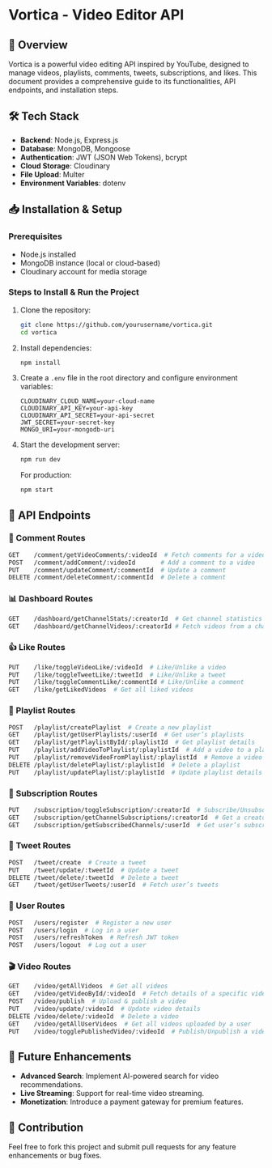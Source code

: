 
# Vortica - Video Editor API

## 📖 Overview

Vortica is a powerful video editing API inspired by YouTube, designed to manage videos, playlists, comments, tweets, subscriptions, and likes. This document provides a comprehensive guide to its functionalities, API endpoints, and installation steps.

## 🛠️ Tech Stack

-   **Backend**: Node.js, Express.js
-   **Database**: MongoDB, Mongoose
-   **Authentication**: JWT (JSON Web Tokens), bcrypt
-   **Cloud Storage**: Cloudinary
-   **File Upload**: Multer
-   **Environment Variables**: dotenv

## 📥 Installation & Setup

### Prerequisites

-   Node.js installed
-   MongoDB instance (local or cloud-based)
-   Cloudinary account for media storage

### Steps to Install & Run the Project

1.  Clone the repository:
    
    ```sh
    git clone https://github.com/yourusername/vortica.git
    cd vortica
    
    ```
    
2.  Install dependencies:
    
    ```sh
    npm install
    
    ```
    
3.  Create a `.env` file in the root directory and configure environment variables:
    
    ```env
    CLOUDINARY_CLOUD_NAME=your-cloud-name
    CLOUDINARY_API_KEY=your-api-key
    CLOUDINARY_API_SECRET=your-api-secret
    JWT_SECRET=your-secret-key
    MONGO_URI=your-mongodb-uri
    
    ```
    
4.  Start the development server:
    
    ```sh
    npm run dev
    
    ```
    
    For production:
    
    ```sh
    npm start
    
    ```
    

## 📌 API Endpoints

### 📄 Comment Routes

```sh
GET    /comment/getVideoComments/:videoId  # Fetch comments for a video
POST   /comment/addComment/:videoId       # Add a comment to a video
PUT    /comment/updateComment/:commentId  # Update a comment
DELETE /comment/deleteComment/:commentId  # Delete a comment

```

### 📊 Dashboard Routes

```sh
GET    /dashboard/getChannelStats/:creatorId  # Get channel statistics
GET    /dashboard/getChannelVideos/:creatorId # Fetch videos from a channel

```

### 👍 Like Routes

```sh
PUT    /like/toggleVideoLike/:videoId  # Like/Unlike a video
PUT    /like/toggleTweetLike/:tweetId  # Like/Unlike a tweet
PUT    /like/toggleCommentLike/:commentId # Like/Unlike a comment
GET    /like/getLikedVideos  # Get all liked videos

```

### 🎵 Playlist Routes

```sh
POST   /playlist/createPlaylist  # Create a new playlist
GET    /playlist/getUserPlaylists/:userId  # Get user’s playlists
GET    /playlist/getPlaylistById/:playlistId  # Get playlist details
PUT    /playlist/addVideoToPlaylist/:playlistId  # Add a video to a playlist
PUT    /playlist/removeVideoFromPlaylist/:playlistId  # Remove a video from a playlist
DELETE /playlist/deletePlaylist/:playlistId  # Delete a playlist
PUT    /playlist/updatePlaylist/:playlistId  # Update playlist details

```

### 📢 Subscription Routes

```sh
PUT    /subscription/toggleSubscription/:creatorId  # Subscribe/Unsubscribe from a channel
GET    /subscription/getChannelSubscriptions/:creatorId  # Get a creator's subscribers
GET    /subscription/getSubscribedChannels/:userId  # Get user’s subscribed channels

```

### 📝 Tweet Routes

```sh
POST   /tweet/create  # Create a tweet
PUT    /tweet/update/:tweetId  # Update a tweet
DELETE /tweet/delete/:tweetId  # Delete a tweet
GET    /tweet/getUserTweets/:userId  # Fetch user’s tweets

```

### 👤 User Routes

```sh
POST   /users/register  # Register a new user
POST   /users/login  # Log in a user
POST   /users/refreshToken  # Refresh JWT token
POST   /users/logout  # Log out a user

```

### 🎬 Video Routes

```sh
GET    /video/getAllVideos  # Get all videos
GET    /video/getVideoById/:videoId  # Fetch details of a specific video
POST   /video/publish  # Upload & publish a video
PUT    /video/update/:videoId  # Update video details
DELETE /video/delete/:videoId  # Delete a video
GET    /video/getAllUserVideos  # Get all videos uploaded by a user
PUT    /video/togglePublishedVideo/:videoId  # Publish/Unpublish a video

```

## 🚀 Future Enhancements

-   **Advanced Search**: Implement AI-powered search for video recommendations.
-   **Live Streaming**: Support for real-time video streaming.
-   **Monetization**: Introduce a payment gateway for premium features.

## 🤝 Contribution

Feel free to fork this project and submit pull requests for any feature enhancements or bug fixes.

